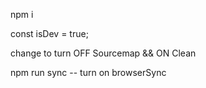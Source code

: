 npm i

const isDev = true;

change to turn OFF Sourcemap && ON Clean

npm run sync -- turn on browserSync